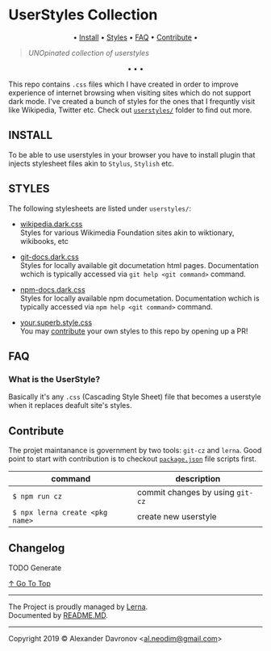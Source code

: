 # UserStyles Collection 
[top]: #userstyles-collection

<center>
• <a href="#install">Install</a>
• <a href="#styles">Styles</a>
• <a href="#faq">FAQ</a>
• <a href="#contribute">Contribute</a>
•
</center>

> _UNOpinated collection of userstyles_

<center> • • • </center>

This repo contains `.css` files which I have created in order to improve experience of internet browsing when visiting  sites which do not support dark mode. I've created a bunch of styles for the ones that I frequntly visit like Wikipedia, Twitter etc. Check out [`userstyles/`](./userstyles/) folder to find out more.



## INSTALL
[install]: #install

To be able to use userstyles in your browser you have to install plugin that injects stylesheet files akin to `Stylus`, `Stylish` etc.


## STYLES
[styles]: #styles

The following stylesheets are listed under `userstyles/`: 

* [wikipedia.dark.css](./userstyles/wikipedia.org/README.md)
<br/>Styles for various Wikimedia Foundation sites akin to wiktionary, wikibooks, etc


* [git-docs.dark.css](./userstyles/git-docs-local/README.md)
<br/>Styles for locally available git documetation html pages. Documentation wchich is typically accessed via `git help <git command>` command.

* [npm-docs.dark.css](./userstyles/npm-docs-local/README.md)
<br/>Styles for locally available npm documetation. Documentation wchich is typically accessed via `npm help <git command>` command.


* [your.superb.style.css](./userstyles/new/README.md)
<br/>You may [contribute][contribute] your own styles to this repo by opening up a PR! 

## FAQ
[faq]: #faq

### What is the UserStyle?
[faq-1]: #what-is-the-userstyle

Basically it's any `.css` (Cascading Style Sheet) file that becomes a userstyle when it replaces deafult site's styles.


## Contribute
[contribute]: #contribute

The projet maintanance is government by two tools: `git-cz` and `lerna`. Good point to start with contribution is to checkout [`package.json`](./package.json) file scripts first.

| command | description
|-|-|
|`$ npm run cz`| commit changes by using `git-cz` |
|`$ npx lerna create <pkg name>`| create new userstyle |


## Changelog
[changelog]: #changelog

TODO Generate

[↑ Go To Top][top]

---

The Project is proudly managed by [Lerna][ad-lerna].
<br/> Documented by [README.MD][ad-readme].
<br/>

---

Copyright 2019 © Alexander Davronov &lt;al.neodim@gmail.com&gt; 
<br/> 

[0]: https://twitter.com/biteofpie
[ad-lerna]: https://lerna.js.org/
[ad-readme]: https://github.com/hinell/project-boilerplate/blob/master/README.md
